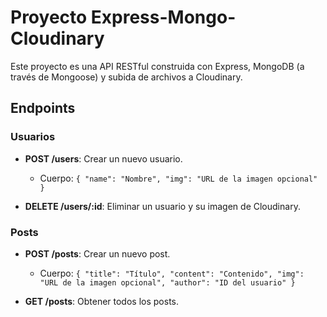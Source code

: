 # Proyecto Express-Mongo-Cloudinary

Este proyecto es una API RESTful construida con Express, MongoDB (a través de Mongoose) y subida de archivos a Cloudinary.

## Endpoints

### Usuarios

- **POST /users**: Crear un nuevo usuario.
  - Cuerpo: `{ "name": "Nombre", "img": "URL de la imagen opcional" }`
  
- **DELETE /users/:id**: Eliminar un usuario y su imagen de Cloudinary.

### Posts

- **POST /posts**: Crear un nuevo post.
  - Cuerpo: `{ "title": "Título", "content": "Contenido", "img": "URL de la imagen opcional", "author": "ID del usuario" }`

- **GET /posts**: Obtener todos los posts.

